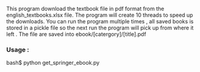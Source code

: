 This program download the textbook file in pdf format from the english_textbooks.xlsx file. The program will create 10 threads to speed up the downloads. You can run the program multiple times , all saved books is stored in a pickle file so the next run the program will pick up from where it left . 
The file are saved into ebook/[catergory]/[title].pdf 



### Usage : ### 

bash$ python get_springer_ebook.py
